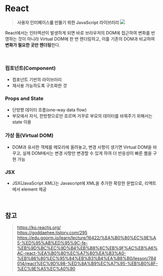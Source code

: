 # React
> **사용자 인터페이스를 만들기 위한 JavaScript 라이브러리**
![](https://images.velog.io/images/katej927/post/55cef9b8-4c8c-48a8-81fb-9275465ba5cc/react.jpg)

React에서는 인터렉션이 발생하게 되면 바로 브라우저의 DOM에 접근하여 변화를 반영하는 것이 아니라 Virtual DOM에 한 번 렌더링하고, 이를 기존의 DOM과 비교하여 **변화가 필요한 곳만 렌더링**한다.

<br/>

### 컴포넌트(Component)
- 컴포넌트 기반의 라이브러리
- 재사용 가능하도록 구조화한 것

### Props and State
- 단방향 데이터 흐름(one-way data flow) 
- 부모에서 자식, 한방향으로만 흐르며 거꾸로 부모의 데이터를 바꿔주기 위해서는 state 이용

### 가상 돔(Virtual DOM)
- DOM과 유사한 객체를 메모리에 올려놓고, 변경 사항이 생기면 Virtual DOM을 바꾸고, 실제 DOM에서는 변경 사항만 변경할 수 있게 하여 더 반응성이 빠른 웹을 구현 가능

### JSX
- JSX(JavaScript XML)는 Javascript에 XML을 추가한 확장한 문법으로, 리액트에서 element 제공

<br/>

## 참고
> https://ko.reactjs.org/  
> https://goddaehee.tistory.com/295  
> https://edu.goorm.io/learn/lecture/16422/%EA%B0%80%EC%9E%A5-%ED%95%AB%ED%95%9C-fe-%EB%9D%BC%EC%9D%B4%EB%B8%8C%EB%9F%AC%EB%A6%AC-react-%EA%B0%80%EC%A7%80%EA%B3%A0-%EB%86%80%EC%95%84%EB%B3%B4%EA%B8%B0/lesson/784014/react%EC%9D%98-%ED%8A%B9%EC%A7%95-%EB%B0%8F-%EC%9E%A5%EC%A0%90
